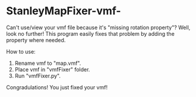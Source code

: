 # StanleyMapFixer-vmf-
Can't use/view your vmf file because it's "missing rotation property"?  Well, look no further!  This program easily fixes that problem by adding the property where needed.

How to use:

1. Rename vmf to "map.vmf".
2. Place vmf in "vmfFixer" folder.
3. Run "vmfFixer.py".

Congradulations! You just fixed your vmf!
